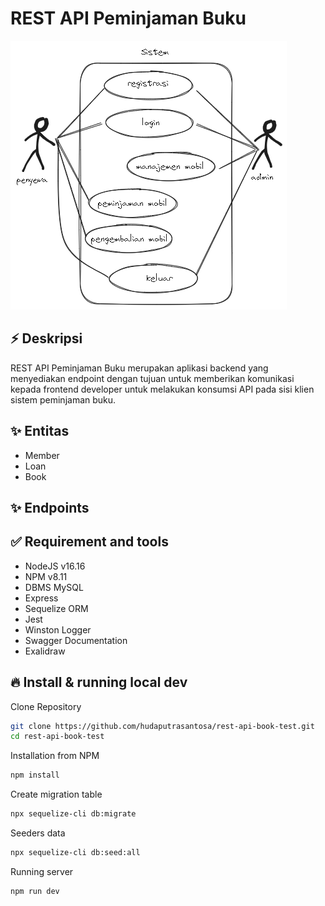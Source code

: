 # REST API Peminjaman Buku
![Logo](https://raw.githubusercontent.com/hudaputrasantosa/sewa-mobil-app/main/public/assets/img/usecase.png)

## ⚡ Deskripsi
REST API Peminjaman Buku merupakan aplikasi backend yang menyediakan endpoint dengan tujuan untuk memberikan komunikasi kepada frontend developer untuk melakukan konsumsi API pada sisi klien sistem peminjaman buku.

## ✨ Entitas 
- Member
- Loan
- Book

## ✨ Endpoints


## ✅ Requirement and tools
 - NodeJS v16.16
 - NPM v8.11
 - DBMS MySQL
 - Express
 - Sequelize ORM
 - Jest
 - Winston Logger
 - Swagger Documentation
 - Exalidraw

## 🔥 Install & running local dev
Clone Repository

```bash
git clone https://github.com/hudaputrasantosa/rest-api-book-test.git
cd rest-api-book-test
```
Installation from NPM
```bash
npm install
```
Create migration table
```bash
npx sequelize-cli db:migrate
```
Seeders data
```bash
npx sequelize-cli db:seed:all
```
Running server
```bash
npm run dev
```


